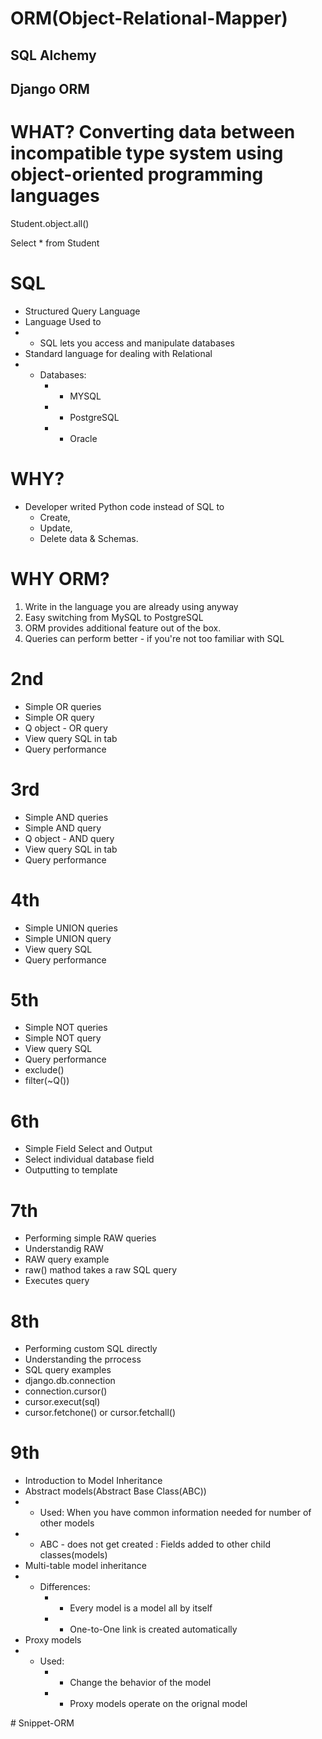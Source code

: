# ORM(Object-Relational-Mapper)

## SQL Alchemy
## Django ORM   

# WHAT? Converting data between incompatible type system using object-oriented programming languages

Student.object.all()

Select * from Student

# SQL
- Structured Query Language
- Language Used to 
- - SQL lets you access and manipulate databases
- Standard language for dealing with Relational
- - Databases:
    - - MYSQL
    - - PostgreSQL
    - - Oracle

# WHY? 
- Developer writed Python code instead of SQL to
    - Create,
    - Update,
    - Delete data & Schemas.

# WHY ORM?
1. Write in the language you are already using anyway
2. Easy switching from MySQL to PostgreSQL
3. ORM provides additional feature out of the box.
4. Queries can perform better - if you're not too familiar with SQL

# 2nd 
- Simple OR queries
- Simple OR query
- Q object - OR query
- View query SQL in tab
- Query performance

# 3rd
- Simple AND queries
- Simple AND query
- Q object - AND query
- View query SQL in tab
- Query performance

# 4th
- Simple UNION queries
- Simple UNION query
- View query SQL 
- Query performance

# 5th
- Simple NOT queries
- Simple NOT query
- View query SQL 
- Query performance
- exclude(<condition>)
- filter(~Q(<condition>))

# 6th
- Simple Field Select and Output
- Select individual database field
- Outputting to template

# 7th 
- Performing simple RAW queries
- Understandig RAW
- RAW query example
- raw() mathod takes a raw SQL query
- Executes query

# 8th
- Performing custom SQL directly
- Understanding the prrocess
- SQL query examples
- django.db.connection
- connection.cursor()
- cursor.execut(sql)
- cursor.fetchone() or cursor.fetchall()

# 9th 
- Introduction  to Model Inheritance
- Abstract models(Abstract Base Class(ABC))
- - Used: When you have common information needed for number of other models
- - ABC - does not get created : Fields added to other child classes(models)
- Multi-table model inheritance
- - Differences:
    - - Every model is a model all by itself 
    - - One-to-One link is created automatically
- Proxy models
- - Used:
    - - Change the behavior of the model
    - - Proxy models operate on the orignal model



#   S n i p p e t - O R M  
 
